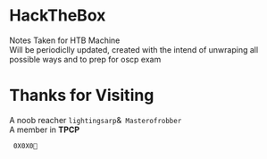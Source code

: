 #  HackTheBox

Notes Taken for HTB Machine<br />
Will be periodiclly updated, created with the intend of unwraping all possible ways and to prep for oscp exam<br />

#  Thanks for Visiting

A noob reacher ```lightingsarp```&``` Masterofrobber```<br />
A member in **TPCP** 

``` 0X0X0💛```
